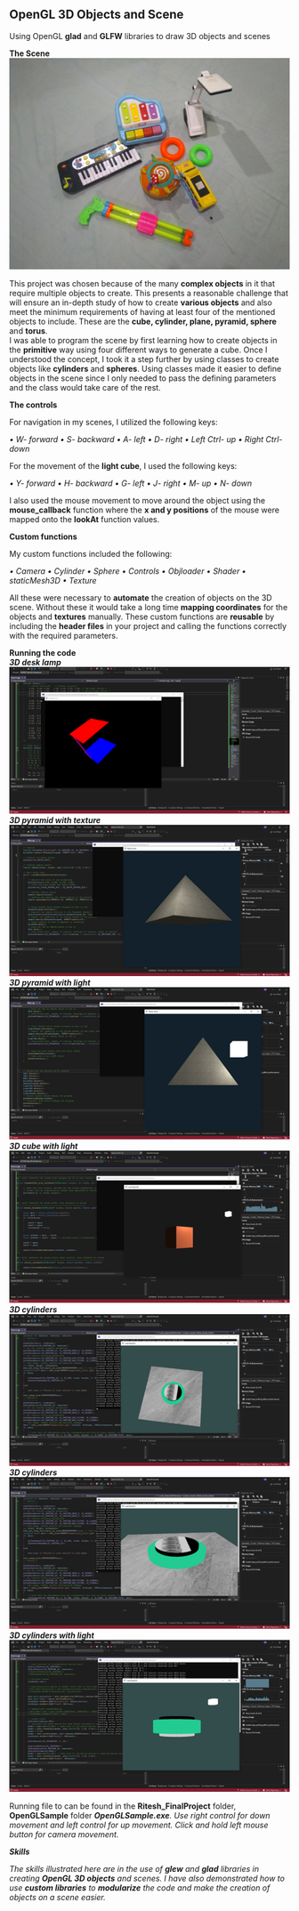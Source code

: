 <h2>OpenGL 3D Objects and Scene</h2>
<p>Using OpenGL <b>glad</b> and <b>GLFW</b> libraries to draw 3D objects and scenes</p>
<b>The Scene</b>
	<img src="https://github.com/Ritesh214/OpenGL_3D/blob/main/images/scene.png"><br>
<p>This project was chosen because of the many <b>complex objects</b> in it that require multiple objects to create. This presents a reasonable challenge that will ensure an in-depth study of how to create <b>various objects</b> and also meet the minimum requirements of having at least four of the mentioned objects to include. These are the <b>cube, cylinder, plane, pyramid, sphere</b> and <b>torus</b>.<br>
I was able to program the scene by first learning how to create objects in the <b>primitive</b> way using four different ways to generate a cube. Once I understood the concept, I took it a step further by using classes to create objects like <b>cylinders</b> and <b>spheres</b>. Using classes made it easier to define objects in the scene since I only needed to pass the defining parameters and the class would take care of the rest.</p>

<b>The controls</b>
<p>For navigation in my scenes, I utilized the following keys:</p>
<p><i>
• W- forward
• S- backward
• A- left
• D- right
• Left Ctrl- up
• Right Ctrl- down
</i></p>
<p>For the movement of the <b>light cube</b>, I used the following keys:</p>
<p><i>
• Y- forward
• H- backward
• G- left
• J- right
• M- up
• N- down
</i></p>
<p>I also used the mouse movement to move around the object using the <b>mouse_callback</b> function where the <b>x and y positions</b> of the mouse were mapped onto the <b>lookAt</b> function values.</p>

<b>Custom functions</b>
<p>My custom functions included the following:</p>
<p><i>
• Camera
• Cylinder
• Sphere
• Controls
• Objloader
• Shader
• staticMesh3D
• Texture
</i></p>

<p>All these were necessary to <b>automate</b> the creation of objects on the 3D scene. Without these it would take a long time <b>mapping coordinates</b> for the objects and <b>textures</b> manually. These custom functions are <b>reusable</b> by including the <b>header files</b> in your project and calling the functions correctly with the required parameters.</p>

<b>Running the code</b><br>
<b><i>3D desk lamp</i></b><br>
	<img src="https://github.com/Ritesh214/OpenGL_3D/blob/main/images/3d1.png"><br>
<b><i>3D pyramid with texture</i></b><br>
	<img src="https://github.com/Ritesh214/OpenGL_3D/blob/main/images/3d2.png"><br>
<b><i>3D pyramid with light</i></b><br>
	<img src="https://github.com/Ritesh214/OpenGL_3D/blob/main/images/3d3.png"><br>
<b><i>3D cube with light</i></b><br>
	<img src="https://github.com/Ritesh214/OpenGL_3D/blob/main/images/3d4.png"><br>
<b><i>3D cylinders</i></b><br>
	<img src="https://github.com/Ritesh214/OpenGL_3D/blob/main/images/3d5.png"><br>
<b><i>3D cylinders</i></b><br>
	<img src="https://github.com/Ritesh214/OpenGL_3D/blob/main/images/3d6.png"><br>
<b><i>3D cylinders with light</i></b><br>
	<img src="https://github.com/Ritesh214/OpenGL_3D/blob/main/images/3d7.png"><br>


<p>Running file to can be found in the <b>Ritesh_FinalProject</b> folder, <b>OpenGLSample</b> folder <b><i>OpenGLSample.exe<i/></b>. Use right control for down movement and left control for up movement. Click and hold left mouse button for camera movement.</p>

<b>Skills</b>
<p>The skills illustrated here are in the use of <b>glew</b> and <b>glad</b> libraries in creating <b>OpenGL 3D objects</b> and scenes. I have also demonstrated how to use <b>custom libraries</b> to <b>modularize</b> the code and make the creation of objects on a scene easier.</p>

